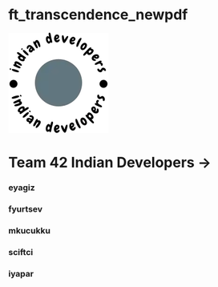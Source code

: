 # ft_transcendence_newpdf

<img src="/img/logo.png" alt="Indian Dev" style="align-items:center" />

# Team 42 Indian Developers ->
### eyagiz
### fyurtsev
### mkucukku
### sciftci
### iyapar